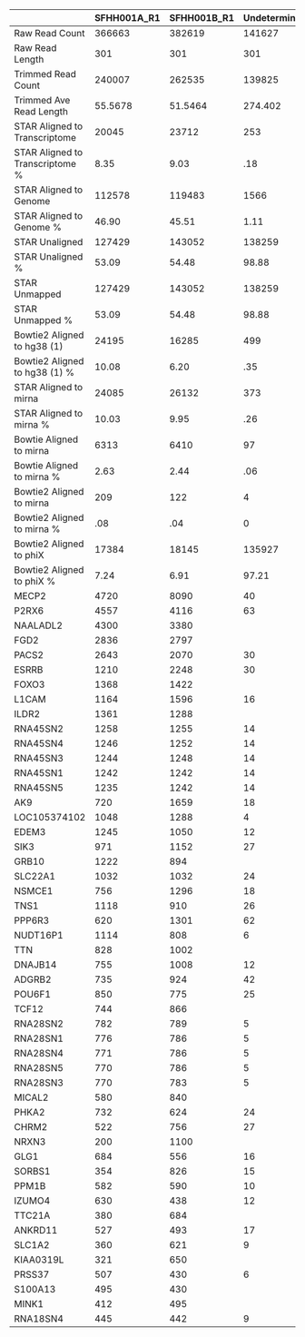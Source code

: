 |    | SFHH001A_R1 | SFHH001B_R1 | Undetermined_R1 |
| --- | --- | --- | --- |
| Raw Read Count | 366663 | 382619 | 141627 |
| Raw Read Length | 301 | 301 | 301 |
| Trimmed Read Count | 240007 | 262535 | 139825 |
| Trimmed Ave Read Length | 55.5678 | 51.5464 | 274.402 |
| STAR Aligned to Transcriptome | 20045 | 23712 | 253 |
| STAR Aligned to Transcriptome % | 8.35 | 9.03 | .18 |
| STAR Aligned to Genome | 112578 | 119483 | 1566 |
| STAR Aligned to Genome % | 46.90 | 45.51 | 1.11 |
| STAR Unaligned | 127429 | 143052 | 138259 |
| STAR Unaligned % | 53.09 | 54.48 | 98.88 |
| STAR Unmapped | 127429 | 143052 | 138259 |
| STAR Unmapped % | 53.09 | 54.48 | 98.88 |
| Bowtie2 Aligned to hg38 (1) | 24195 | 16285 | 499 |
| Bowtie2 Aligned to hg38 (1) % | 10.08 | 6.20 | .35 |
| STAR Aligned to mirna | 24085 | 26132 | 373 |
| STAR Aligned to mirna % | 10.03 | 9.95 | .26 |
| Bowtie Aligned to mirna | 6313 | 6410 | 97 |
| Bowtie Aligned to mirna % | 2.63 | 2.44 | .06 |
| Bowtie2 Aligned to mirna | 209 | 122 | 4 |
| Bowtie2 Aligned to mirna % | .08 | .04 | 0 |
| Bowtie2 Aligned to phiX | 17384 | 18145 | 135927 |
| Bowtie2 Aligned to phiX % | 7.24 | 6.91 | 97.21 |
| MECP2 | 4720 | 8090 | 40 |
| P2RX6 | 4557 | 4116 | 63 |
| NAALADL2 | 4300 | 3380 |  |
| FGD2 | 2836 | 2797 |  |
| PACS2 | 2643 | 2070 | 30 |
| ESRRB | 1210 | 2248 | 30 |
| FOXO3 | 1368 | 1422 |  |
| L1CAM | 1164 | 1596 | 16 |
| ILDR2 | 1361 | 1288 |  |
| RNA45SN2 | 1258 | 1255 | 14 |
| RNA45SN4 | 1246 | 1252 | 14 |
| RNA45SN3 | 1244 | 1248 | 14 |
| RNA45SN1 | 1242 | 1242 | 14 |
| RNA45SN5 | 1235 | 1242 | 14 |
| AK9 | 720 | 1659 | 18 |
| LOC105374102 | 1048 | 1288 | 4 |
| EDEM3 | 1245 | 1050 | 12 |
| SIK3 | 971 | 1152 | 27 |
| GRB10 | 1222 | 894 |  |
| SLC22A1 | 1032 | 1032 | 24 |
| NSMCE1 | 756 | 1296 | 18 |
| TNS1 | 1118 | 910 | 26 |
| PPP6R3 | 620 | 1301 | 62 |
| NUDT16P1 | 1114 | 808 | 6 |
| TTN | 828 | 1002 |  |
| DNAJB14 | 755 | 1008 | 12 |
| ADGRB2 | 735 | 924 | 42 |
| POU6F1 | 850 | 775 | 25 |
| TCF12 | 744 | 866 |  |
| RNA28SN2 | 782 | 789 | 5 |
| RNA28SN1 | 776 | 786 | 5 |
| RNA28SN4 | 771 | 786 | 5 |
| RNA28SN5 | 770 | 786 | 5 |
| RNA28SN3 | 770 | 783 | 5 |
| MICAL2 | 580 | 840 |  |
| PHKA2 | 732 | 624 | 24 |
| CHRM2 | 522 | 756 | 27 |
| NRXN3 | 200 | 1100 |  |
| GLG1 | 684 | 556 | 16 |
| SORBS1 | 354 | 826 | 15 |
| PPM1B | 582 | 590 | 10 |
| IZUMO4 | 630 | 438 | 12 |
| TTC21A | 380 | 684 |  |
| ANKRD11 | 527 | 493 | 17 |
| SLC1A2 | 360 | 621 | 9 |
| KIAA0319L | 321 | 650 |  |
| PRSS37 | 507 | 430 | 6 |
| S100A13 | 495 | 430 |  |
| MINK1 | 412 | 495 |  |
| RNA18SN4 | 445 | 442 | 9 |
